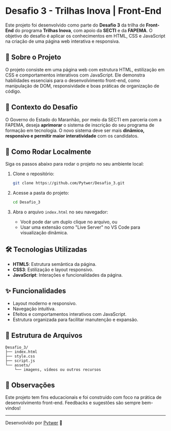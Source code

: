 # Desafio 3 - Trilhas Inova | Front-End

Este projeto foi desenvolvido como parte do **Desafio 3** da trilha de **Front-End** do programa **Trilhas Inova**, com apoio da **SECTI** e da **FAPEMA**. O objetivo do desafio é aplicar os conhecimentos em HTML, CSS e JavaScript na criação de uma página web interativa e responsiva.

## 🧩 Sobre o Projeto

O projeto consiste em uma página web com estrutura HTML, estilização em CSS e comportamentos interativos com JavaScript. Ele demonstra habilidades essenciais para o desenvolvimento front-end, como manipulação de DOM, responsividade e boas práticas de organização de código.

## 📌 Contexto do Desafio

O Governo do Estado do Maranhão, por meio da SECTI em parceria com a FAPEMA, deseja **aprimorar** o sistema de inscrição do seu programa de formação em tecnologia. O novo sistema deve ser mais **dinâmico, responsivo e permitir maior interatividade** com os candidatos.

## 🚀 Como Rodar Localmente

Siga os passos abaixo para rodar o projeto no seu ambiente local:

1. Clone o repositório:
   ```bash
   git clone https://github.com/Pytwer/Desafio_3.git
   ```

2. Acesse a pasta do projeto:
   ```bash
   cd Desafio_3
   ```

3. Abra o arquivo `index.html` no seu navegador:
   - Você pode dar um duplo clique no arquivo, ou
   - Usar uma extensão como "Live Server" no VS Code para visualização dinâmica.

## 🛠️ Tecnologias Utilizadas

- **HTML5**: Estrutura semântica da página.
- **CSS3**: Estilização e layout responsivo.
- **JavaScript**: Interações e funcionalidades da página.

## ✨ Funcionalidades

- Layout moderno e responsivo.
- Navegação intuitiva.
- Efeitos e comportamentos interativos com JavaScript.
- Estrutura organizada para facilitar manutenção e expansão.

## 📁 Estrutura de Arquivos

```
Desafio_3/
├── index.html
├── style.css
├── script.js
└── assets/
    └── imagens, vídeos ou outros recursos
```

## 📌 Observações

Este projeto tem fins educacionais e foi construído com foco na prática de desenvolvimento front-end. Feedbacks e sugestões são sempre bem-vindos!

---

Desenvolvido por [Pytwer](https://github.com/Pytwer) 🚀
